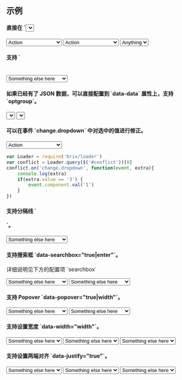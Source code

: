 ## 示例

<div class="bs-example">
    <div class="content">
        <h4>直接在 `<select>` 节点上附加 `bx-name="components/dropdown"`。</h4>
        <select bx-name="components/dropdown">
            <option value="1">Action</option>
            <option value="2">Another action</option>
            <option value="3">Something else here</option>
        </select>
        <select bx-name="components/dropdown" data-value="2">
            <option value="1">Action</option>
            <option value="2">Another action</option>
            <option value="3">Something else here</option>
        </select>
        <select bx-name="components/dropdown" data-value="true">
            <option value="">Anything</option>
            <option value="true">Yes</option>
            <option value="false">No</option>
        </select>
    </div>
</div>
<div class="bs-example">
    <div class="content">
        <h4>支持 `<optgroup>`。</h4>
        <select bx-name="components/dropdown">
            <optgroup label="optgroup 1">
                <option value="1">Action</option>
            </optgroup>
            <optgroup label="optgroup 2">
                <option value="2">Another action</option>
            </optgroup>
            <optgroup label="optgroup 3">
                <option value="3" selected>Something else here</option>
            </optgroup>
        </select>
    </div>
</div>
<div class="bs-example">
    <div class="content">
        <h4>如果已经有了 JSON 数据，可以直接配置到 `data-data` 属性上，支持 `optgroup`。</h4>
        <select bx-name="components/dropdown" data-data="[
            {
                label: 'Action',
                value: 1
            }, {
                label: 'Another action',
                value: 2,
                selected: true
            }, {
                label: 'Something else here',
                value: 3
            }
        ]"></select>
        <select bx-name="components/dropdown" data-data="[
            {
                label: 'optgroup 1',
                children: [{
                    label: 'Action',
                    value: 1
                }]
            }, {
                label: 'optgroup 2',
                children: [{
                    label: 'Another action',
                    value: 2,
                    selected: true
                }]
            }, {
                label: 'optgroup 3',
                children: [{
                    label: 'Something else here',
                    value: 3
                }]
            }
        ]"></select>
    </div>
</div>
<div class="bs-example">
    <div class="content">
        <h4>可以在事件 `change.dropdown` 中对选中的值进行修正。</h4>
        <select id="conflict" name="conflict" bx-name="components/dropdown">
            <option value="1">Action</option>
            <option value="2">Another action</option>
            <option value="3">Something else here</option>
        </select>
    </div>
</div>

```js
var Loader = require('brix/loader')
var conflict = Loader.query($('#conflict'))[0]
conflict.on('change.dropdown', function(event, extra){
    console.log(extra)
    if(extra.value == '3') {
        event.component.val('1')
    }
})
```

<div class="bs-example">
    <div class="content">
        <h4>支持分隔线 `<option class="divider"></option>`。</h4>
        <select bx-name="components/dropdown">
            <optgroup label="optgroup 1">
                <option value="1">Action</option>
            </optgroup>
            <optgroup label="optgroup 2">
                <option value="2">Another action</option>
            </optgroup>
            <option class="divider"></option>
            <optgroup label="optgroup 3">
                <option value="3" selected>Something else here</option>
            </optgroup>
        </select>
    </div>
</div>

<div class="bs-example">
    <div class="content">
        <h4>支持搜索框 `data-searchbox="true|enter"`。</h4>
        <p>详细说明见下方的配置项 `searchbox`</p>
        <select bx-name="components/dropdown" data-searchbox="true" bx-search="filter">
            <optgroup label="optgroup 1">
                <option value="1">Action</option>
            </optgroup>
            <optgroup label="optgroup 2">
                <option value="2">Another action</option>
            </optgroup>
            <option class="divider"></option>
            <optgroup label="optgroup 3">
                <option value="3" selected>Something else here</option>
            </optgroup>
        </select>
        <select bx-name="components/dropdown" data-searchbox="enter" bx-search="filter">
            <optgroup label="optgroup 1">
                <option value="1">Action</option>
            </optgroup>
            <optgroup label="optgroup 2">
                <option value="2">Another action</option>
            </optgroup>
            <option class="divider"></option>
            <optgroup label="optgroup 3">
                <option value="3" selected>Something else here</option>
            </optgroup>
        </select>
    </div>
</div>

<div class="bs-example">
    <div class="content">
        <h4>支持 Popover `data-popover="true|width"`。</h4>
        <select bx-name="components/dropdown" data-popover="true">
            <optgroup label="optgroup 1">
                <option value="1">Action</option>
            </optgroup>
            <optgroup label="optgroup 2">
                <option value="2">Another action</option>
            </optgroup>
            <option class="divider"></option>
            <optgroup label="optgroup 3">
                <option value="3" selected>Something else here</option>
            </optgroup>
        </select>
        <select bx-name="components/dropdown" data-popover="200">
            <optgroup label="optgroup 1">
                <option value="1">Action</option>
            </optgroup>
            <optgroup label="optgroup 2">
                <option value="2">Another action</option>
            </optgroup>
            <option class="divider"></option>
            <optgroup label="optgroup 3">
                <option value="3" selected>Something else here</option>
            </optgroup>
        </select>
    </div>
</div>

<div class="bs-example">
    <div class="content">
        <h4>支持设置宽度 `data-width="width"`。</h4>
        <select bx-name="components/dropdown" data-width="100">
            <option value="1">Action</option>
            <option value="2">Another action</option>
            <option value="3" selected>Something else here</option>
        </select>
        <select bx-name="components/dropdown" data-width="100px">
            <option value="1">Action</option>
            <option value="2">Another action</option>
            <option value="3" selected>Something else here</option>
        </select>
        <select bx-name="components/dropdown" data-width="100%">
            <option value="1">Action</option>
            <option value="2">Another action</option>
            <option value="3" selected>Something else here</option>
        </select>
    </div>
</div>

<div class="bs-example">
    <div class="content">
        <h4>支持设置两端对齐 `data-justify="true"`。</h4>
        <select bx-name="components/dropdown" data-width="100" data-justify="true">
            <option value="1">Action</option>
            <option value="2">Another action</option>
            <option value="3" selected>Something else here</option>
        </select>
        <select bx-name="components/dropdown" data-width="100px" data-justify="true">
            <option value="1">Action</option>
            <option value="2">Another action</option>
            <option value="3" selected>Something else here</option>
        </select>
        <select bx-name="components/dropdown" data-width="100%" data-justify="true">
            <option value="1">Action</option>
            <option value="2">Another action</option>
            <option value="3" selected>Something else here</option>
        </select>
    </div>
</div>

<script type="text/javascript">
    require(['brix/loader'], function(Loader) {
        Loader.boot(function() {
            var instances = Loader.query('components/dropdown')
            instances.on('change.dropdown', function(event, extra) {
                console.log(
                    event.type,
                    event.namespace,
                    extra
                )
            })
        })
    })
    require(['brix/loader'], function(Loader) {
        Loader.boot(function() {
            var conflict = Loader.query($('#conflict'))[0]
            conflict.on('change.dropdown', function(event, extra){
                console.log(extra)
                if(extra.value == '3') {
                    event.component.val('1')
                }
            })
        })
    })
</script>

<!-- 响应式 TODO http://silviomoreto.github.io/bootstrap-select/ -->